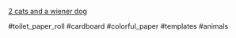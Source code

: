[2 cats and a wiener dog](https://www.facebook.com/reel/675868071021629)

#toilet_paper_roll #cardboard #colorful_paper #templates #animals 